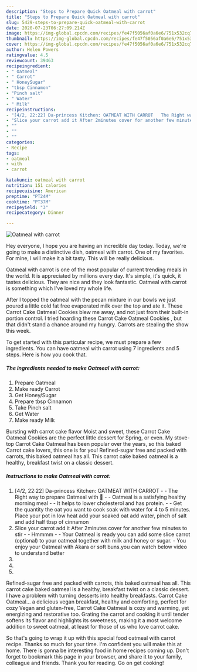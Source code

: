 ```yaml
---
description: "Steps to Prepare Quick Oatmeal with carrot"
title: "Steps to Prepare Quick Oatmeal with carrot"
slug: 5429-steps-to-prepare-quick-oatmeal-with-carrot
date: 2020-07-23T06:27:09.214Z
image: https://img-global.cpcdn.com/recipes/fe47f5056af0a6e6/751x532cq70/oatmeal-with-carrot-recipe-main-photo.jpg
thumbnail: https://img-global.cpcdn.com/recipes/fe47f5056af0a6e6/751x532cq70/oatmeal-with-carrot-recipe-main-photo.jpg
cover: https://img-global.cpcdn.com/recipes/fe47f5056af0a6e6/751x532cq70/oatmeal-with-carrot-recipe-main-photo.jpg
author: Helen Powers
ratingvalue: 4.5
reviewcount: 39463
recipeingredient:
- " Oatmeal"
- " Carrot"
- " HoneySugar"
- "tbsp Cinnamon"
- "Pinch salt"
- " Water"
- " Milk"
recipeinstructions:
- "[4/2, 22:22] Da-princess Kitchen: OATMEAT WITH CARROT   The Right way to prepare Oatmeal with 🥕  Oatmeal is a satisfying healthy morning meal  It helps to lower cholesterol and has protein.  Get the quantity the oat you want to cook soak with water for 4 to 5 minutes. Place your pot in low heat add your soaked oat add water, pinch of salt and add half tbsp of cinnamon"
- "Slice your carrot add it After 2minutes cover for another few minutes to stir  Hmmmm  Your Oatmeal is ready you can add some slice carrot (optional) to your oatmeal together with milk and honey or sugar.  You enjoy your Oatmeal with Akara or soft buns.you can watch below video to understand better"
- ""
- ""
- ""
categories:
- Recipe
tags:
- oatmeal
- with
- carrot

katakunci: oatmeal with carrot 
nutrition: 151 calories
recipecuisine: American
preptime: "PT24M"
cooktime: "PT37M"
recipeyield: "3"
recipecategory: Dinner

---
```



![Oatmeal with carrot](https://img-global.cpcdn.com/recipes/fe47f5056af0a6e6/751x532cq70/oatmeal-with-carrot-recipe-main-photo.jpg)

Hey everyone, I hope you are having an incredible day today. Today, we're going to make a distinctive dish, oatmeal with carrot. One of my favorites. For mine, I will make it a bit tasty. This will be really delicious.

Oatmeal with carrot is one of the most popular of current trending meals in the world. It is appreciated by millions every day. It's simple, it's quick, it tastes delicious. They are nice and they look fantastic. Oatmeal with carrot is something which I've loved my whole life.

After I topped the oatmeal with the pecan mixture in our bowls we just poured a little cold fat free evaporated milk over the top and ate it. These Carrot Cake Oatmeal Cookies blew me away, and not just from their built-in portion control. I tried hoarding these Carrot Cake Oatmeal Cookies , but that didn&#39;t stand a chance around my hungry. Carrots are stealing the show this week.


To get started with this particular recipe, we must prepare a few ingredients. You can have oatmeal with carrot using 7 ingredients and 5 steps. Here is how you cook that.

<!--inarticleads1-->

##### The ingredients needed to make Oatmeal with carrot:

1. Prepare  Oatmeal
1. Make ready  Carrot
1. Get  Honey/Sugar
1. Prepare tbsp Cinnamon
1. Take Pinch salt
1. Get  Water
1. Make ready  Milk


Bursting with carrot cake flavor Moist and sweet, these Carrot Cake Oatmeal Cookies are the perfect little dessert for Spring, or even. My stove-top Carrot Cake Oatmeal has been popular over the years, so this baked Carrot cake lovers, this one is for you! Refined-sugar free and packed with carrots, this baked oatmeal has all. This carrot cake baked oatmeal is a healthy, breakfast twist on a classic dessert. 

<!--inarticleads2-->

##### Instructions to make Oatmeal with carrot:

1. [4/2, 22:22] Da-princess Kitchen: OATMEAT WITH CARROT  -  - The Right way to prepare Oatmeal with 🥕 -  - Oatmeal is a satisfying healthy morning meal -  - It helps to lower cholesterol and has protein. -  - Get the quantity the oat you want to cook soak with water for 4 to 5 minutes. Place your pot in low heat add your soaked oat add water, pinch of salt and add half tbsp of cinnamon
1. Slice your carrot add it After 2minutes cover for another few minutes to stir -  - Hmmmm -  - Your Oatmeal is ready you can add some slice carrot (optional) to your oatmeal together with milk and honey or sugar.  - You enjoy your Oatmeal with Akara or soft buns.you can watch below video to understand better
1. 
1. 
1. 


Refined-sugar free and packed with carrots, this baked oatmeal has all. This carrot cake baked oatmeal is a healthy, breakfast twist on a classic dessert. I have a problem with turning desserts into healthy breakfasts. Carrot Cake Oatmeal… a delicious vegan breakfast, healthy and comforting, perfect for cozy Vegan and gluten-free, Carrot Cake Oatmeal is cozy and warming, yet energizing and restorative too. Grating the carrot and cooking it until tender softens its flavor and highlights its sweetness, making it a most welcome addition to sweet oatmeal, at least for those of us who love carrot cake. 

So that's going to wrap it up with this special food oatmeal with carrot recipe. Thanks so much for your time. I'm confident you will make this at home. There is gonna be interesting food in home recipes coming up. Don't forget to bookmark this page in your browser, and share it to your family, colleague and friends. Thank you for reading. Go on get cooking!
